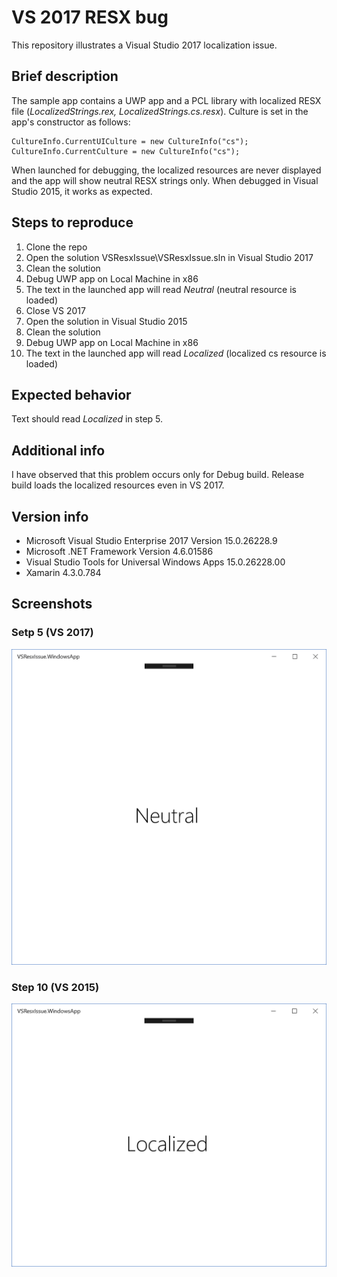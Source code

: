 # VS 2017 RESX bug
This repository illustrates a Visual Studio 2017 localization issue.

## Brief description

The sample app contains a UWP app and a PCL library with localized RESX file (*LocalizedStrings.rex, LocalizedStrings.cs.resx*). Culture is set in the app's constructor as follows:

    CultureInfo.CurrentUICulture = new CultureInfo("cs");
    CultureInfo.CurrentCulture = new CultureInfo("cs");

When launched for debugging, the localized resources are never displayed and the app will show neutral RESX strings only. When debugged in Visual Studio 2015, it works as expected.

## Steps to reproduce
1. Clone the repo
2. Open the solution VSResxIssue\VSResxIssue.sln in Visual Studio 2017
3. Clean the solution
4. Debug UWP app on Local Machine in x86
5. The text in the launched app will read *Neutral* (neutral resource is loaded)
6. Close VS 2017
7. Open the solution in Visual Studio 2015
8. Clean the solution
9. Debug UWP app on Local Machine in x86
10. The text in the launched app will read *Localized* (localized cs resource is loaded)

## Expected behavior

Text should read *Localized* in step 5.

## Additional info

I have observed that this problem occurs only for Debug build. Release build loads the localized resources even in VS 2017.

## Version info

- Microsoft Visual Studio Enterprise 2017 Version 15.0.26228.9
- Microsoft .NET Framework Version 4.6.01586
- Visual Studio Tools for Universal Windows Apps   15.0.26228.00
- Xamarin   4.3.0.784

## Screenshots

### Setp 5 (VS 2017)

![VS 2017](https://raw.githubusercontent.com/MartinZikmund/vs2017-resx-issue/master/vs2017.PNG)

### Step 10 (VS 2015)

![VS 2017](https://raw.githubusercontent.com/MartinZikmund/vs2017-resx-issue/master/Vs2015.PNG)
